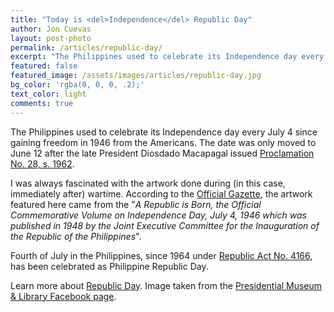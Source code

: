```yaml
---
title: "Today is <del>Independence</del> Republic Day"
author: Jon Cuevas
layout: post-photo
permalink: /articles/republic-day/
excerpt: "The Philippines used to celebrate its Independence day every July 4 since gaining freedom in 1946 from the Americans. The date was only moved to June 12 after the late President Diosdado Macapagal issued Proclamation No. 28, s. 1962."
featured: false
featured_image: /assets/images/articles/republic-day.jpg
bg_color: 'rgba(0, 0, 0, .2);'
text_color: light
comments: true
---
```

<p class="lead">The Philippines used to celebrate its Independence day every July 4 since gaining freedom in 1946 from the Americans. The date was only moved to June 12 after the late President Diosdado Macapagal issued <a href="http://www.gov.ph/1962/05/12/proclamation-no-28-s-1962/">Proclamation No. 28, s. 1962</a>.</p>

I was always fascinated with the artwork done during (in this case, immediately after) wartime. According to the [Official Gazette][4], the artwork featured here came from the "_A Republic is Born, the Official Commemorative Volume on Independence Day, July 4, 1946 which was published in 1948 by the Joint Executive Committee for the Inauguration of the Republic of the Philippines_". 

Fourth of July in the Philippines, since 1964 under [Republic Act No. 4166][5], has been celebrated as Philippine Republic Day.

Learn more about [Republic Day][3]. Image taken from the [Presidential Museum & Library Facebook page][1].

[1]: https://www.facebook.com/malacanang/photos/a.289115291116751.84096.153052724723009/861240800570861
[2]: http://www.gov.ph/1962/05/12/proclamation-no-28-s-1962/
[3]: http://malacanang.gov.ph/4230-republic-day/
[4]: http://www.gov.ph/republic-day/
[5]: http://www.gov.ph/1964/08/04/republic-act-no-4166/
